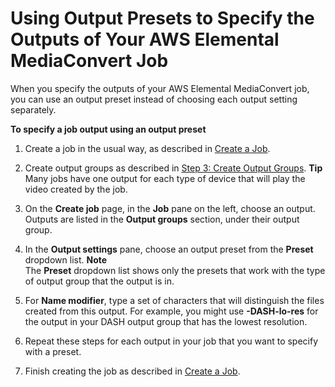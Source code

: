 # Using Output Presets to Specify the Outputs of Your AWS Elemental MediaConvert Job<a name="using-a-preset-to-specify-a-job-output"></a>

When you specify the outputs of your AWS Elemental MediaConvert job, you can use an output preset instead of choosing each output setting separately\.

**To specify a job output using an output preset**

1. Create a job in the usual way, as described in [Create a Job](create-a-job.md)\.

1. Create output groups as described in [Step 3: Create Output Groups](specify-output-groups.md)\.
**Tip**  
Many jobs have one output for each type of device that will play the video created by the job\.

1. On the **Create job** page, in the **Job** pane on the left, choose an output\. Outputs are listed in the **Output groups** section, under their output group\.

1. In the **Output settings** pane, choose an output preset from the **Preset** dropdown list\.
**Note**  
The **Preset** dropdown list shows only the presets that work with the type of output group that the output is in\.

1. For **Name modifier**, type a set of characters that will distinguish the files created from this output\. For example, you might use **\-DASH\-lo\-res** for the output in your DASH output group that has the lowest resolution\.

1. Repeat these steps for each output in your job that you want to specify with a preset\.

1. Finish creating the job as described in [Create a Job](create-a-job.md)\.
